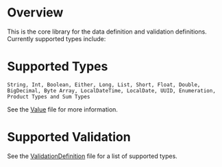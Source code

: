 # Overview

This is the core library for the data definition and validation definitions.  Currently supported types include:

# Supported Types

`String, Int, Boolean, Either, Long, List, Short, Float, Double, BigDecimal, Byte Array, LocalDateTime,
LocalDate, UUID, Enumeration, Product Types and Sum Types`

See the [Value](src/main/scala/com/bones/data/KvpValue.scala) file for more information.

# Supported Validation

See the [ValidationDefinition](src/main/scala/com/bones/validation/ValidationDefinition.scala) file 
for a list of supported types.



